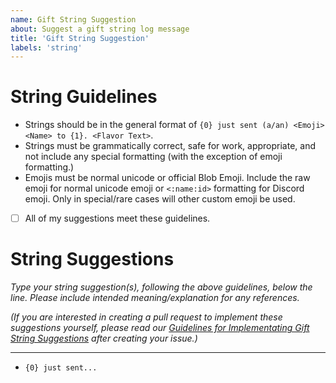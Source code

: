 ```yaml
---
name: Gift String Suggestion
about: Suggest a gift string log message 
title: 'Gift String Suggestion'
labels: 'string'
---
```


# String Guidelines
- Strings should be in the general format of `{0} just sent (a/an) <Emoji> <Name> to {1}. <Flavor Text>`.
- Strings must be grammatically correct, safe for work, appropriate, and not include any special formatting (with the exception of emoji formatting.)
- Emojis must be normal unicode or official Blob Emoji. Include the raw emoji for normal unicode emoji or `<:name:id>` formatting for Discord emoji. Only in special/rare cases will other custom emoji be used. 

<!-- Replace [ ] below with [x] to tick this checkbox. -->
- [ ] All of my suggestions meet these guidelines.

# String Suggestions
*Type your string suggestion(s), following the above guidelines, below the line. Please include intended meaning/explanation for any references.*

*(If you are interested in creating a pull request to implement these suggestions yourself, please read our [Guidelines for Implementating Gift String Suggestions](https://github.com/BlobEmoji/blobsanta/blob/main/CONTRIBUTING.md#guidelines-for-implementating-gift-string-suggestions) after creating your issue.)*

------

- `{0} just sent...` 
